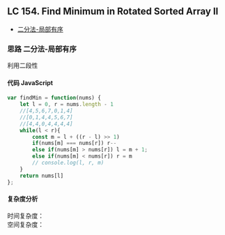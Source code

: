 ## LC 154. Find Minimum in Rotated Sorted Array II

- [二分法-局部有序](#思路-二分法-局部有序)

### 思路 二分法-局部有序
利用二段性
#### 代码 JavaScript

```JavaScript
var findMin = function(nums) {
    let l = 0, r = nums.length - 1
    //[4,5,6,7,0,1,4]
    //[0,1,4,4,5,6,7]
    //[4,4,0,4,4,4,4]
    while(l < r){
        const m = l + ((r - l) >> 1)
        if(nums[m] === nums[r]) r--
        else if(nums[m] > nums[r]) l = m + 1;
        else if(nums[m] < nums[r]) r = m
        // console.log(l, r, m)
    }
    return nums[l]
};

```

#### 复杂度分析
时间复杂度： </br>
空间复杂度：
